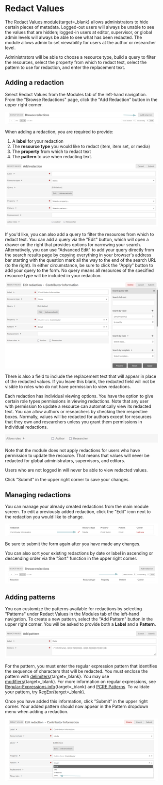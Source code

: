 # Redact Values

The [Redact Values module](https://omeka.org/s/modules/RedactValues/){target=_blank} allows administrators to hide certain pieces of metadata. Logged-out users will always be unable to see the values that are hidden; logged-in users at editor, supervisor, or global admin levels will always be able to see what has been redacted. The module allows admin to set viewability for users at the author or researcher level.

Administrators will be able to choose a resource type, build a query to filter the resources, select the property from which to redact text, select the pattern to use for redaction, and enter the replacement text.

## Adding a redaction

Select Redact Values from the Modules tab of the left-hand navigation. From the "Browse Redactions" page, click the "Add Redaction" button in the upper right corner.

![Add Redact Values button.](../modules/modulesfiles/redactValues_add-redact.png)

When adding a redaction, you are required to provide:

1. A **label** for your redaction
2. The **resource type** you would like to redact (item, item set, or media)
3. The **property** from which to redact text
4. The **pattern** to use when redacting text.

![Add Redact Values form including label, resource type, property, and pattern.](../modules/modulesfiles/redactValues_add.png)

If you'd like, you can also add a query to filter the resources from which to redact text. You can add a query via the "Edit" button, which will open a drawer on the right that provides options for narrowing your search. Alternatively, you can use "Advanced Edit" to add your query directly from the search results page by copying everything in your browser's address bar starting with the question mark all the way to the end of the search URL (to the right). In either circumstance, be sure to click the "Apply" button to add your query to the form. No query means all resources of the specified resource type will be included in your redaction. 

![Edit query tray in add Redact Values form.](../modules/modulesfiles/redactValues_query.png)

There is also a field to include the replacement text that will appear in place of the redacted values. If you leave this blank, the redacted field will not be visible to roles who do not have permission to view redactions.

Each redaction has individual viewing options. You have the option to give certain role types permissions in viewing redactions. Note that any user with permission to update a resource can automatically view its redacted text. You can allow authors or researchers by checking their respective boxes. Normally, values will be redacted for authors except for resources that they own and researchers unless you grant them permissions in individual redactions.

![Add Redact Values form Author and Researcher permissions checkboxes.](../modules/modulesfiles/redactValues_roles.png)

Note that the module does not apply redactions for users who have permission to update the resource. That means that values will never be redacted for global administrators, supervisors, and editors. 

Users who are not logged in will never be able to view redacted values.

Click "Submit" in the upper right corner to save your changes.

## Managing redactions

You can manage your already created redactions from the main module screen. To edit a previously added redaction, click the "Edit" icon next to the redaction you would like to change. 

![Edit button for existing redactions.](../modules/modulesfiles/redactValues_edit.png)

Be sure to submit the form again after you have made any changes. 

You can also sort your existing redactions by date or label in ascending or descending order via the "Sort" function in the upper right corner.

![Sort function for list of existing redactions.](../modules/modulesfiles/redactValues_sort.png)

## Adding patterns

You can customize the patterns available for redactions by selecting "Patterns" under Redact Values in the Modules tab of the left-hand navigation. To create a new pattern, select the "Add Pattern" button in the upper right corner. You will be asked to provide both a **Label** and a **Pattern**.

![Add Pattern form for Redact Values module including Label and Pattern fields.](../modules/modulesfiles/redactValues_add-pattern.png)

For the pattern, you must enter the regular expression pattern that identifies the sequence of characters that will be redacted. You must enclose the pattern with [delimiters](https://www.php.net/manual/en/regexp.reference.delimiters.php){target=_blank}. You may use [modifiers](https://www.php.net/manual/en/reference.pcre.pattern.modifiers.php){target=_blank}. For more information on regular expressions, see [Regular-Expressions.info](https://www.regular-expressions.info/){target=_blank} and [PCRE Patterns](https://www.php.net/manual/en/pcre.pattern.php). To validate your pattern, try [RegExr](https://regexr.com/){target=_blank}.

Once you have added this information, click "Submit" in the upper right corner. Your added pattern should now appear in the Pattern dropdown menu when adding a redaction.

![Example of new pattern added to Pattern field in add Redact Values form.](../modules/modulesfiles/redactValues_pattern-dropdown.png)

<!--- needs a good example / walkthrough so people can see a use case. maybe some public view screenshots too. double check whether supervisors or editors can use this, and does it work on a site-specific basis, I don't even know. --->
